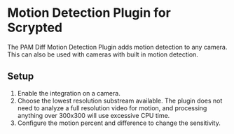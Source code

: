 # Motion Detection Plugin for Scrypted

The PAM Diff Motion Detection Plugin adds motion detection to any camera. This can also be used with cameras with built in motion detection.

## Setup

1. Enable the integration on a camera.
2. Choose the lowest resolution substream available. The plugin does not need to analyze a full resolution video for motion, and processing anything over 300x300 will use excessive CPU time.
3. Configure the motion percent and difference to change the sensitivity.
